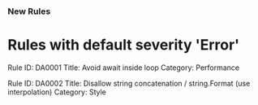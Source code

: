 ### New Rules

# Rules with default severity 'Error'

Rule ID: DA0001
Title: Avoid await inside loop
Category: Performance

Rule ID: DA0002
Title: Disallow string concatenation / string.Format (use interpolation)
Category: Style
